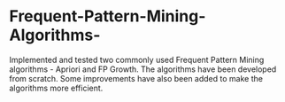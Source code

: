 # Frequent-Pattern-Mining-Algorithms-
Implemented and tested two commonly used Frequent Pattern Mining algorithms - Apriori and FP Growth. The algorithms have been developed from scratch. Some improvements have also been added to make the algorithms more efficient.

